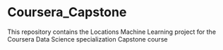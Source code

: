# Coursera_Capstone
This repository contains the Locations Machine Learning project for the Coursera Data Science specialization Capstone course
